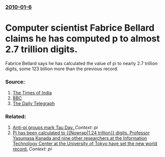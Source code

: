### [2010-01-6](/news/2010/01/6/index.md)

# Computer scientist Fabrice Bellard claims he has computed p to almost 2.7 trillion digits. 

Fabrice Bellard says he has calculated the value of pi to nearly 2.7 trillion digits, some 123 billion more than the previous record.


### Source:

1. [The Times of India](http://timesofindia.indiatimes.com/home/science/In-a-record-value-of-Pi-calculated-to-27tn-digits/articleshow/5417977.cms)
2. [BBC](http://news.bbc.co.uk/2/hi/technology/8442255.stm)
3. [The Daily Telegraph](http://www.telegraph.co.uk/science/science-news/6942553/French-scientist-calculates-Pi-to-record-number-of-digits.html)

### Related:

1. [Anti-pi groups mark Tau Day. ](/news/2011/06/28/anti-pi-groups-mark-tau-day.md) _Context: pi_
2. [Pi has been calculated to {{Nowrap|1.24 trillion}} digits. Professor Yasumasa Kanada and nine other researchers at the Information Technology Center at the University of Tokyo have set the new world record.](/news/2002/12/6/pi-has-been-calculated-to-nowrap-1-24-trillion-digits-professor-yasumasa-kanada-and-nine-other-researchers-at-the-information-technolog.md) _Context: pi_
